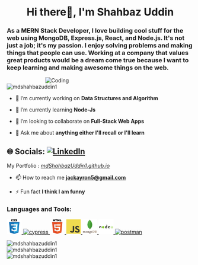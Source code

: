 <h1 align="center">Hi there👋, I'm Shahbaz Uddin</h1>
<h3 align="start">As a MERN Stack Developer, I love building cool stuff for the web using MongoDB, Express.js, React, and Node.js. It's not just a job; it's my passion. I enjoy solving problems and making things that people can use. Working at a company that values great products would be a dream come true because I want to keep learning and making awesome things on the web.</h3>
<img align="right" alt="Coding" width="400" src="https://i.pinimg.com/originals/54/e3/7d/54e37d8074ebcde1d96c77d7b2a7f310.gif" alt="mdshahbazuddin1" />
<p align="left"> <img src="https://komarev.com/ghpvc/?username=mdshahbazuddin1&label=Profile%20views&color=0e75b6&style=flat" alt="mdshahbazuddin1" /> </p>

- 🔭 I’m currently working on **Data Structures and Algorithm**

- 🌱 I’m currently learning **Node-Js**

- 👯 I’m looking to collaborate on **Full-Stack Web Apps**

- 💬 Ask me about **anything either I'll recall or I'll learn**
## 🌐 Socials: [![LinkedIn](https://img.shields.io/badge/LinkedIn-%230077B5.svg?logo=linkedin&logoColor=white)](https://www.linkedin.com/in/md-shahbaz-uddin-480604265/)

 My Portfolio : *[mdShahbazUddin1.github.io](https://mdShahbazUddin1.github.io/)*
- 📫 How to reach me **jackayron5@gmail.com**

- ⚡ Fun fact **I think I am funny**

<!-- <h3 align="left">Connect with me:</h3> -->
<p align="left">
</p>

<h3 align="left">Languages and Tools:</h3>
<p align="left"> <a href="https://www.w3schools.com/css/" target="_blank" rel="noreferrer"> <img src="https://raw.githubusercontent.com/devicons/devicon/master/icons/css3/css3-original-wordmark.svg" alt="css3" width="40" height="40"/> </a> <a href="https://www.cypress.io" target="_blank" rel="noreferrer"> <img src="https://raw.githubusercontent.com/simple-icons/simple-icons/6e46ec1fc23b60c8fd0d2f2ff46db82e16dbd75f/icons/cypress.svg" alt="cypress" width="40" height="40"/> </a> <a href="https://www.w3.org/html/" target="_blank" rel="noreferrer"> <img src="https://raw.githubusercontent.com/devicons/devicon/master/icons/html5/html5-original-wordmark.svg" alt="html5" width="40" height="40"/> </a> <a href="https://developer.mozilla.org/en-US/docs/Web/JavaScript" target="_blank" rel="noreferrer"> <img src="https://raw.githubusercontent.com/devicons/devicon/master/icons/javascript/javascript-original.svg" alt="javascript" width="40" height="40"/> </a> <a href="https://www.mongodb.com/" target="_blank" rel="noreferrer"> <img src="https://raw.githubusercontent.com/devicons/devicon/master/icons/mongodb/mongodb-original-wordmark.svg" alt="mongodb" width="40" height="40"/> </a> <a href="https://nodejs.org" target="_blank" rel="noreferrer"> <img src="https://raw.githubusercontent.com/devicons/devicon/master/icons/nodejs/nodejs-original-wordmark.svg" alt="nodejs" width="40" height="40"/> </a> <a href="https://postman.com" target="_blank" rel="noreferrer"> <img src="https://www.vectorlogo.zone/logos/getpostman/getpostman-icon.svg" alt="postman" width="40" height="40"/> </a> </p>

<p><img width="500" align="left" src="https://github-readme-stats.vercel.app/api/top-langs?username=mdshahbazuddin1&show_icons=true&locale=en&layout=compact" alt="mdshahbazuddin1" /></p>

<p>&nbsp;<img width="500" align="left" src="https://github-readme-stats.vercel.app/api?username=mdshahbazuddin1&show_icons=true&locale=en" alt="mdshahbazuddin1" /></p>

<p><img width="500" align="left" src="https://github-readme-streak-stats.herokuapp.com/?user=mdshahbazuddin1&" alt="mdshahbazuddin1" /></p>
